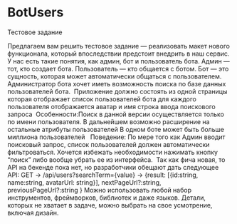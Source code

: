 # BotUsers
Тестовое задание

​​Предлагаем вам решить тестовое задание — реализовать макет нового функционала, который впоследствии предстоит внедрить в наш сервис.
​​
​​У нас есть такие понятия, как админ, бот и пользователь бота.
​​Админ — тот, кто создает бота.
​​Пользователь — кто общается с ботом.
​​Бот — это сущность, которая может автоматически общаться с пользователем.
​​
​​Администратор бота хочет иметь возможность поиска по базе данных пользователей бота.
​​
​​Приложение должно состоять из одной страницы которая отображает 
​​список пользователей бота
​​для каждого пользователя отображается аватар и имя 
​​строка ввода поискового запроса
​​
​​Особенности:
​​Поиск в данной версии осуществляется только по имени пользователя. В дальнейшем возможно расширение на остальные атрибуты пользователей
​​В одном боте может быть больше миллиона пользователей
​​ 
​​ Поведение:
​​По мере того как Админ вводит поисковый запрос, список пользователей должен автоматически фильтроваться. Хочется избежать необходимости нажимать кнопку “поиск” либо вообще убрать ее из интерфейса.
​​
​​Так как фича новая, то API на бекенде пока нет, но разработчики обещают дать следующее API:
​​
​​GET -> /api/users?searchTerm={value} -> {result: [{id:string, name:string, avatarUrl: string}], nextPageUrl?:string, previousPageUrl?:string }
​​Можно использовать любой набор инструментов, фреймворков, библиотек и даже языков. Детали, которых не хватает в задаче, можно выбрать на свое усмотрение, включая дизайн.
